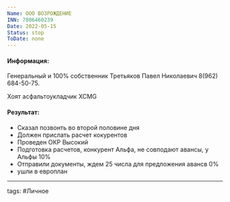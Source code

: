 ```yaml
---
Name: ООО ВОЗРОЖДЕНИЕ
INN: 7806460239
Date: 2022-05-15
Status: stop
ToDate: none
---
```

#### Информация:
Генеральный и 100% собственник
Третьяков Павел Николаевич
8(962) 684-50-75.

Хоят асфальтоукладчик XCMG 

#### Результат:
- Сказал позвонть во второй половине дня 
- Должен прислать расчет кокурентов
- Проведен ОКР Высокий
- Подготовка расчетов, конкурент Альфа, не совподают авансы, у Альфы 10%
- Отправили документы, ждем 25 числа для предложения авансв 0%
- ушли в европлан

---
tags: #Личное
